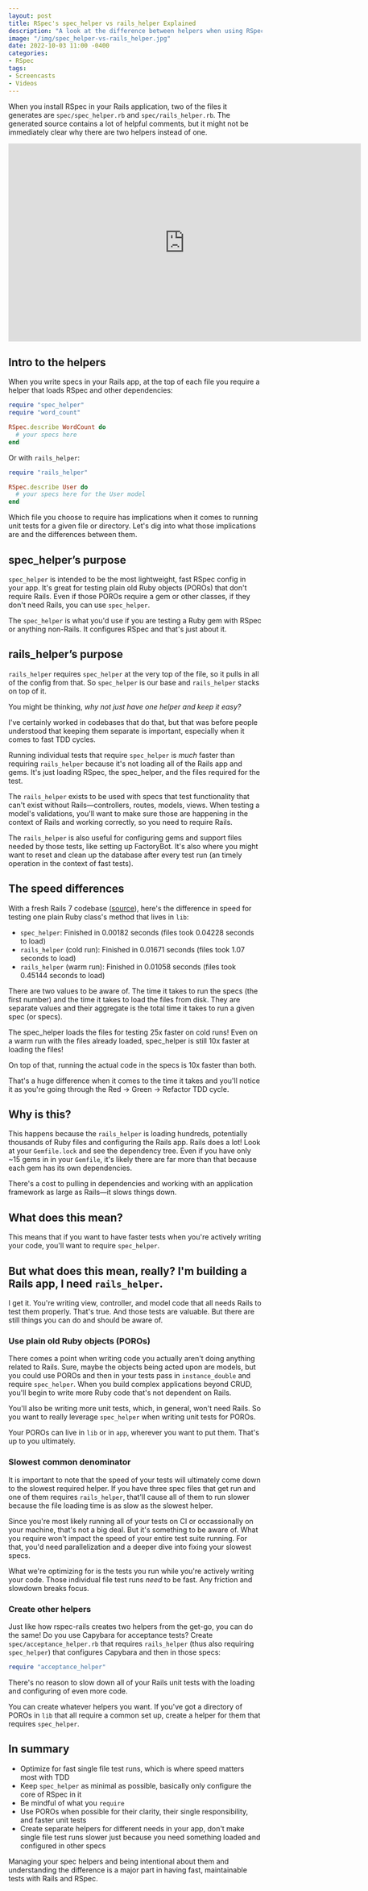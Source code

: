 ```yaml
---
layout: post
title: RSpec's spec_helper vs rails_helper Explained
description: "A look at the difference between helpers when using RSpec with Rails for faster tests."
image: "/img/spec_helper-vs-rails_helper.jpg"
date: 2022-10-03 11:00 -0400
categories:
- RSpec
tags:
- Screencasts
- Videos
---
```


When you install RSpec in your Rails application, two of the files it generates are `spec/spec_helper.rb` and `spec/rails_helper.rb`. The generated source contains a lot of helpful comments, but it might not be immediately clear why there are two helpers instead of one.

<iframe width="700" height="393" src="https://www.youtube-nocookie.com/embed/UkctRoFvSuc" title="YouTube video player" frameborder="0" allow="accelerometer; autoplay; clipboard-write; encrypted-media; gyroscope; picture-in-picture" allowfullscreen></iframe>

## Intro to the helpers

When you write specs in your Rails app, at the top of each file you require a helper that loads RSpec and other dependencies:

``` ruby
require "spec_helper"
require "word_count"

RSpec.describe WordCount do
  # your specs here
end
```

Or with `rails_helper`:

``` ruby
require "rails_helper"

RSpec.describe User do
  # your specs here for the User model
end
```

Which file you choose to require has implications when it comes to running unit tests for a given file or directory. Let's dig into what those implications are and the differences between them.

## spec_helper’s purpose

`spec_helper` is intended to be the most lightweight, fast RSpec config in your app. It's great for testing plain old Ruby objects (POROs) that don't require Rails. Even if those POROs require a gem or other classes, if they don't need Rails, you can use `spec_helper`.

The `spec_helper` is what you'd use if you are testing a Ruby gem with RSpec or anything non-Rails. It configures RSpec and that's just about it.

## rails_helper’s purpose

`rails_helper` requires `spec_helper` at the very top of the file, so it pulls in all of the config from that. So `spec_helper` is our base and `rails_helper` stacks on top of it.

You might be thinking, _why not just have one helper and keep it easy?_

I've certainly worked in codebases that do that, but that was before people understood that keeping them separate is important, especially when it comes to fast TDD cycles.

Running individual tests that require `spec_helper` is _much_ faster than requiring `rails_helper` because it's not loading all of the Rails app and gems. It's just loading RSpec, the spec_helper, and the files required for the test.

The `rails_helper` exists to be used with specs that test functionality that can't exist without Rails—controllers, routes, models, views. When testing a model's validations, you'll want to make sure those are happening in the context of Rails and working correctly, so you need to require Rails.

The `rails_helper` is also useful for configuring gems and support files needed by those tests, like setting up FactoryBot. It's also where you might want to reset and clean up the database after every test run (an timely operation in the context of fast tests).

## The speed differences

With a fresh Rails 7 codebase ([source](https://github.com/brettchalupa/screencasts/tree/main/spec-helper-vs-rails-helper)), here's the difference in speed for testing one plain Ruby class's method that lives in `lib`:

- `spec_helper`: Finished in 0.00182 seconds (files took 0.04228 seconds to load)
- `rails_helper` (cold run): Finished in 0.01671 seconds (files took 1.07 seconds to load)
- `rails_helper` (warm run): Finished in 0.01058 seconds (files took 0.45144 seconds to load)

There are two values to be aware of. The time it takes to run the specs (the first number) and the time it takes to load the files from disk. They are separate values and their aggregate is the total time it takes to run a given spec (or specs).

The spec_helper loads the files for testing 25x faster on cold runs! Even on a warm run with the files already loaded, spec_helper is still 10x faster at loading the files!

On top of that, running the actual code in the specs is 10x faster than both.

That's a huge difference when it comes to the time it takes and you'll notice it as you're going through the Red -> Green -> Refactor TDD cycle.

## Why is this?

This happens because the `rails_helper` is loading hundreds, potentially thousands of Ruby files and configuring the Rails app. Rails does a lot! Look at your `Gemfile.lock` and see the dependency tree. Even if you have only ~15 gems in in your `Gemfile`, it's likely there are far more than that because each gem has its own dependencies.

There's a cost to pulling in dependencies and working with an application framework as large as Rails—it slows things down.

## What does this mean?

This means that if you want to have faster tests when you're actively writing your code, you'll want to require `spec_helper`.

## But what does this mean, really? I'm building a Rails app, I need `rails_helper`.

I get it. You're writing view, controller, and model code that all needs Rails to test them properly. That's true. And those tests are valuable. But there are still things you can do and should be aware of.

### Use plain old Ruby objects (POROs)

There comes a point when writing code you actually aren't doing anything related to Rails. Sure, maybe the objects being acted upon are models, but you could use POROs and then in your tests pass in `instance_double` and require `spec_helper`. When you build complex applications beyond CRUD, you'll begin to write more Ruby code that's not dependent on Rails.

You'll also be writing more unit tests, which, in general, won't need Rails. So you want to really leverage `spec_helper` when writing unit tests for POROs.

Your POROs can live in `lib` or in `app`, wherever you want to put them. That's up to you ultimately.

### Slowest common denominator

It is important to note that the speed of your tests will ultimately come down to the slowest required helper. If you have three spec files that get run and one of them requires `rails_helper`, that'll cause all of them to run slower because the file loading time is as slow as the slowest helper.

Since you're most likely running all of your tests on CI or occassionally on your machine, that's not a big deal. But it's something to be aware of. What you require won't impact the speed of your entire test suite running. For that, you'd need parallelization and a deeper dive into fixing your slowest specs.

What we're optimizing for is the tests you run while you're actively writing your code. Those individual file test runs _need_ to be fast. Any friction and slowdown breaks focus.

### Create other helpers

Just like how rspec-rails creates two helpers from the get-go, you can do the same! Do you use Capybara for acceptance tests? Create `spec/acceptance_helper.rb` that requires `rails_helper` (thus also requiring `spec_helper`) that configures Capybara and then in those specs:

``` ruby
require "acceptance_helper"
```

There's no reason to slow down all of your Rails unit tests with the loading and configuring of even more code.

You can create whatever helpers you want. If you've got a directory of POROs in `lib` that all require a common set up, create a helper for them that requires `spec_helper`.

## In summary

- Optimize for fast single file test runs, which is where speed matters most with TDD
- Keep `spec_helper` as minimal as possible, basically only configure the core of RSpec in it
- Be mindful of what you `require`
- Use POROs when possible for their clarity, their single responsibility, and faster unit tests
- Create separate helpers for different needs in your app, don't make single file test runs slower just because you need something loaded and configured in other specs

Managing your spec helpers and being intentional about them and understanding the difference is a major part in having fast, maintainable tests with Rails and RSpec.

